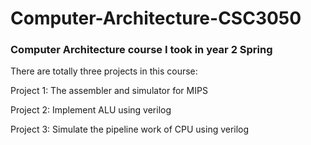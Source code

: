 # Computer-Architecture-CSC3050
### Computer Architecture course I took in year 2 Spring
There are totally three projects in this course:  

Project 1: The assembler and simulator for MIPS  

Project 2: Implement ALU using verilog  

Project 3: Simulate the pipeline work of CPU using verilog
